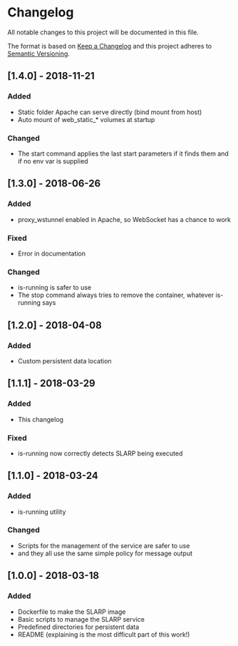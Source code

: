 # Changelog

All notable changes to this project will be documented in this file.

The format is based on [Keep a Changelog](https://keepachangelog.com/en/1.0.0/)
and this project adheres to [Semantic Versioning](https://semver.org/spec/v2.0.0.html).


## [1.4.0] - 2018-11-21

### Added

- Static folder Apache can serve directly (bind mount from host)
- Auto mount of web_static_* volumes at startup

### Changed

- The start command applies the last start parameters if it finds them and if no env var is supplied


## [1.3.0] - 2018-06-26

### Added

- proxy_wstunnel enabled in Apache, so WebSocket has a chance to work

### Fixed

- Error in documentation

### Changed

- is-running is safer to use
- The stop command always tries to remove the container, whatever is-running says


## [1.2.0] - 2018-04-08

### Added

- Custom persistent data location


## [1.1.1] - 2018-03-29

### Added

- This changelog

### Fixed

- is-running now correctly detects SLARP being executed


## [1.1.0] - 2018-03-24

### Added

- is-running utility

### Changed

- Scripts for the management of the service are safer to use
- and they all use the same simple policy for message output


## [1.0.0] - 2018-03-18

### Added

- Dockerfile to make the SLARP image
- Basic scripts to manage the SLARP service
- Predefined directories for persistent data
- README (explaining is the most difficult part of this work!)

